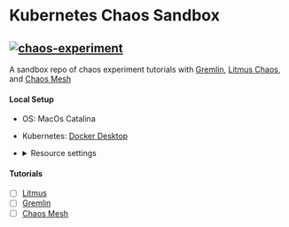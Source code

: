 # Kubernetes Chaos Sandbox

[![chaos-experiment](https://res.cloudinary.com/dssijnlrx/image/upload/v1605642160/PRINCIPLES_OF_CHAOS_ENGINEERING_6_copy_i1z8ta.png)](https://github.com/ari-hacks/kubernetes-chaos-sandbox)
----------------------------------------------------------------
A sandbox repo of chaos experiment tutorials with [Gremlin](https://www.gremlin.com/kubernetes/), [Litmus Chaos](https://litmuschaos.io/), and [Chaos Mesh](https://chaos-mesh.org/)

#### Local Setup

- OS: MacOs Catalina 
- Kubernetes: [Docker Desktop](https://www.docker.com/products/docker-desktop)
- 
  <details><summary>Resource settings</summary>
      <p>

        - CPUs:6
        - Memory: 6GB
        - Swap: 3GB
        - Disk Size: 59.6GB
    </p>
  </details>

#### Tutorials

- [ ] [Litmus](/litmuschaos)
- [ ] [Gremlin](/gremlin)
- [ ] [Chaos Mesh](/chaos-mesh)
